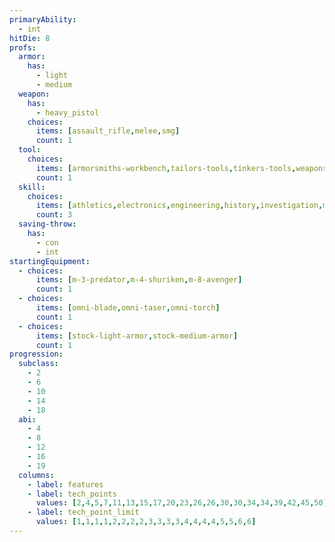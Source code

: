 ```yaml
---
primaryAbility:
  - int
hitDie: 8
profs:
  armor:
    has:
      - light
      - medium
  weapon:
    has:
      - heavy_pistol
    choices:
      items: [assault_rifle,melee,smg]
      count: 1
  tool:
    choices:
      items: [armorsmiths-workbench,tailors-tools,tinkers-tools,weaponsmiths-workbench]
      count: 1
  skill:
    choices:
      items: [athletics,electronics,engineering,history,investigation,medicine,science,vehicle-handling]
      count: 3
  saving-throw:
    has:
      - con
      - int
startingEquipment:
  - choices:
      items: [m-3-predator,m-4-shuriken,m-8-avenger]
      count: 1
  - choices:
      items: [omni-blade,omni-taser,omni-torch]
      count: 1
  - choices:
      items: [stock-light-armor,stock-medium-armor]
      count: 1
progression:
  subclass:
    - 2
    - 6
    - 10
    - 14
    - 18
  abi:
    - 4
    - 8
    - 12
    - 16
    - 19
  columns:
    - label: features
    - label: tech_points
      values: [2,4,5,7,11,13,15,17,20,23,26,26,30,30,34,34,39,42,45,50]
    - label: tech_point_limit
      values: [1,1,1,1,2,2,2,2,3,3,3,3,4,4,4,4,5,5,6,6]
---
```

